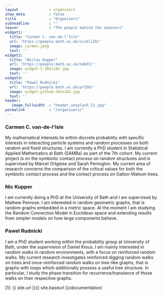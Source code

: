 ```yaml
---
layout              : organisers
show_meta           : false
title               : "Organisers"
subheadline         : ""
teaser              : "The people behind the seminars"
widget1:
  title: "Carmen C. van-de-l'Isle"
  url: 'https://people.bath.ac.uk/ccvdli20/'
  image: carmen.jpeg
  text: ''
widget2:
  title: "Niclas Kupper"
  url: 'https://people.bath.ac.uk/nmk37/'
  image: widget-1-302x182.jpg
  text: ''
widget3:
  title: "Pawel Rudnicki"
  url: 'https://people.bath.ac.uk/pr558/'
  image: widget-github-303x182.jpg
  text: ''
header:
   image_fullwidth  : "header_unsplash_12.jpg"
permalink           : "/organisers/"
---
```


### Carmen C. van-de-l'Isle
My mathematical interests lie within discrete probability with specific interests in interacting particle systems and random processes on both random and fixed structures. I am currently a PhD student in Statistical Applied Mathematics at Bath (SAMBa) as part of the 7th cohort. My current project is on the symbiotic contact process on random structures and is supervised by Marcel Ortgiese and Sarah Penington. My current area of research concerns the comparison of the critical values for both the symbiotic contact process and the contact process on Galton-Watson trees.


### Nic Kupper
I am currently doing a PhD at the University of Bath and I am supervised by Mathew Penrose. I am interested in random geometric graphs, that is random graphs embedded in a metric space. At the moment I am studying the Random Connection Model in Euclidean space and extending results from simpler models on how large components behave.

### Pawel Rudnicki
I am a PhD student working within the probability group at University of Bath, under the supervision of Daniel Kious. I am mainly interested in random walks in random environments, with a focus on reinforced random walks. My current research investigates reinforced digging random walks on trees and once-reinforced random walks on tree-like graphs, that is graphs with loops which additionally possess a useful tree structure. In particular, I study the phase transition for recurrence/transience of those walks on their respective graphs.


 [1]: {{ site.url }}{{ site.baseurl }}/documentation/
